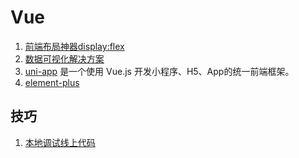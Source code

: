 Vue
===
1. [前端布局神器display:flex](https://www.cnblogs.com/qingchunshiguang/p/8011103.html)
1. [数据可视化解决方案](https://antv.gitee.io/zh)
1. [uni-app](https://gitee.com/dcloud/uni-app) 是一个使用 Vue.js 开发小程序、H5、App的统一前端框架。
1. [element-plus](https://gitee.com/element-plus/element-plus)


## 技巧
1. [本地调试线上代码](https://tech.youzan.com/zan-proxy/)